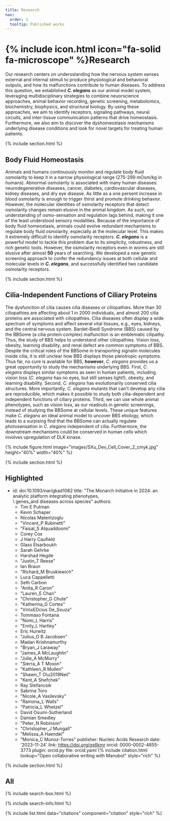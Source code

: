 ```yaml
---
title: Research
nav:
  order: 1
  tooltip: Published works
---
```


# {% include icon.html icon="fa-solid fa-microscope" %}Research

Our research centers on undersstanding how the nervous system senses external and internal stimuli to produce physiological and behavioral outputs, and how its malfunctions contribute to human diseases.  To address this question, we established ***C. elegans*** as our animal model system, leveraging multidisciplinary strategies to combine neuorscience approaches, animal behavior recording, genetic screening, metabolomics, biochemistry, biophysics, and structural biology. By using these approaches, we aim to identify receptors, signaling pathways, neural circuits, and inter-tissue communication patterns that drive homeostasis.  Furthermore, we also aim to discover the dyshomeostasis mechanisms underlying disease conditions and look for novel targets for treating human patients.

{% include section.html %}

## Body Fluid Homeostasis

Animals and humans continuously monitor and regulate body fluid osmolarity to keep it in a narrow physiological range (275-299 mOsm/kg in humans).  Abnormal osmolarity is associated with many human diseases: neurodegenerative diseases, cancer, diabetes, cardiovascular diseases, kidney diseases, and dry eye disease.  As little as a one persent increase in blood osmolarity is enough to trigger thirst and promote drinking behavior.  However, the molecular identities of osmolarity receptors that detect osmolarity changes remain elusive in the animal kingdom.  As such, our understanding of osmo-sensation and regulation lags behind, making it one of the least understood sensory modalities.  Because of the importance of body fluid homeostasis, animals could evolve redundant mechanisms to regulate body fluid osmolarity, especially at the molecular level.  This makes it extremely difficult to identify osmolarity receptors.  ***C. elegans*** is a powerful model to tackle this problem due to its simplicity, robustness, and rich genetic tools.  However, the osmolarity receptors even in worms are still elusive after almost **50** years of searching.  We developed a new genetic screening approach to confer the redundancy issues at both cellular and molecular levels in ***C. elegans***, and successfully identified two candidate osmolarity receptors.

{% include section.html %}

## Cilia-Independent Functions of Ciliary Proteins

The dysfunction of cilia causes cilia diseases or ciliopathies.  More than 30 ciliopathies are affecting about 1 in 2000 individuals, and almost 200 cilia proteins are associated with ciliopathies.  Cilia diseases often display a wide spectrum of symptoms and affect several vital tissues, e.g., eyes, kidneys, and the central nervous system.  Bardet-Biedl Syndrome (BBS) caused by the BBSome (a cilia protein complex) malfunction is an emblematic cilipathy.  Thus, the study of BBS helps to understand other ciliopathies.  Vision loss, obesity, learning disability, and renal defect are common symptoms of BBS.  Despite the critical roles of the BBSome in transporting signalin molecules inside cilia, it is still unclear how BBS displays those pleiotropic symptoms.  Thus far, no cure is available for BBS, **however**, *C. elegans* provides us a great opportunity to study the mechanisms underlying BBS.  First, *C. elegans* displays similar symptoms as seen in human patients, including vision loss (*C. elegans* has no eyes, but still senses light!), obesity, and learning disability.  Second, *C. elegans* has evolutionarily conserved cilia structures.  More importantly, *C. elegans* mutants that can't develop any cilia are reproducible, which makes it possible to study both cilia-dependent and independent functions of ciliary proteins.  Third, we can use whole animal phenotypes, such as vision loss, as our readouts in genetic screenings, instead of studying the BBSome at cellular levels.  These unique features make *C. elegans* an ideal animal model to uncover BBS etiology, which leads to a surpising find that the BBSome can actually regulate photosensation in *C. elegans* independent of cilia.  Furthermore, the downstream mechanisms could be conserved in human cells which involves upregulation of DLK kinase.

{% include figure.html 
image="images/SXu_Dev_Cell_Cover_2_cmyk.jpg" 
height="40%"
width="40%"
%}

{% include section.html %}


## Highlighted

- id: doi:10.1093/nar/gkad1082
  title: "The Monarch Initiative in 2024: an analytic platform integrating phenotypes,\
    \ genes\_and diseases across species"
  authors:
  - Tim E Putman
  - Kevin Schaper
  - Nicolas Matentzoglu
  - "Vincent\_P Rubinetti"
  - "Faisal\_S Alquaddoomi"
  - Corey Cox
  - J Harry Caufield
  - Glass Elsarboukh
  - Sarah Gehrke
  - Harshad Hegde
  - "Justin\_T Reese"
  - Ian Braun
  - "Richard\_M Bruskiewich"
  - Luca Cappelletti
  - Seth Carbon
  - "Anita\_R Caron"
  - "Lauren\_E Chan"
  - "Christopher\_G Chute"
  - "Katherina\_G Cortes"
  - "Vin\xEDcius De\_Souza"
  - Tommaso Fontana
  - "Nomi\_L Harris"
  - "Emily\_L Hartley"
  - Eric Hurwitz
  - "Julius\_O B Jacobsen"
  - Madan Krishnamurthy
  - "Bryan\_J Laraway"
  - "James\_A McLaughlin"
  - "Julie\_A McMurry"
  - "Sierra\_A T Moxon"
  - "Kathleen\_R Mullen"
  - "Shawn\_T O\u2019Neil"
  - "Kent\_A Shefchek"
  - Ray Stefancsik
  - Sabrina Toro
  - "Nicole\_A Vasilevsky"
  - "Ramona\_L Walls"
  - "Patricia\_L Whetzel"
  - David Osumi-Sutherland
  - Damian Smedley
  - "Peter\_N Robinson"
  - "Christopher\_J Mungall"
  - "Melissa\_A Haendel"
  - "Monica\_C Munoz-Torres"
  publisher: Nucleic Acids Research
  date: '2023-11-24'
  link: https://doi.org/gs6kmr
  orcid: 0000-0002-4655-3773
  plugin: orcid.py
  file: orcid.yaml
{% include citation.html lookup="Open collaborative writing with Manubot" style="rich" %}

{% include section.html %}

## All

{% include search-box.html %}

{% include search-info.html %}

{% include list.html data="citations" component="citation" style="rich" %}
